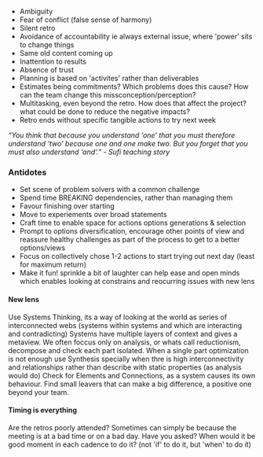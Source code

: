 
* Ambiguity
* Fear of conflict (false sense of harmony)
* Silent retro
* Avoidance of accountability ie always external issue, where 'power' sits to change things
* Same old content coming up
* Inattention to results
* Absence of trust
* Planning is based on 'activites' rather than deliverables
* Estimates being commitments? Which problems does this cause? How can the team change this missconception/perception?
* Multitasking, even beyond the retro. How does that affect the project? what could be done to reduce the negative impacts?
* Retro ends without specific tangible actions to try next week

*“You think that because you understand ‘one’ that you must therefore understand ‘two’ because one and one make two. But you forget that you must also understand ‘and’.” - Sufi teaching story* 

### Antidotes
* Set scene of problem solvers with a common challenge
* Spend time BREAKING dependencies, rather than managing them
* Favour finishing over starting
* Move to experiements over broad statements
* Craft time to enable space for actions options generations & selection
* Prompt to options diversification, encourage other points of view and reassure healthy challenges as part of the process to get to a better options/views
* Focus on collectively chose 1-2 actions to start trying out next day (least for maximum return)
* Make it fun! sprinkle a bit of laughter can help ease and open minds which enables looking at constrains and reocurring issues with new lens

#### New lens 
Use Systems Thinking, its a way of looking at the world as series of interconnected webs (systems within systems and which are interacting and contradicting)
Systems have multiple layers of context and gives a metaview.
We often foccus only on analysis, or whats call reductionism, decompose and check each part isolated. When a single part optimization is not enough use Synthesis specially when thre is high interconnectivity and relationships rather than describe with static properties (as analysis would do)
Check for Elements and Connections, as a system causes its own behaviour. Find small leavers that can make a big difference, a positive one beyond your team.

#### Timing is everything
Are the retros poorly attended? Sometimes can simply be because the meeting is at a bad time or on a bad day. Have you asked?
When would it be good moment in each cadence to do it? (not 'if' to do it, but 'when' to do it)
